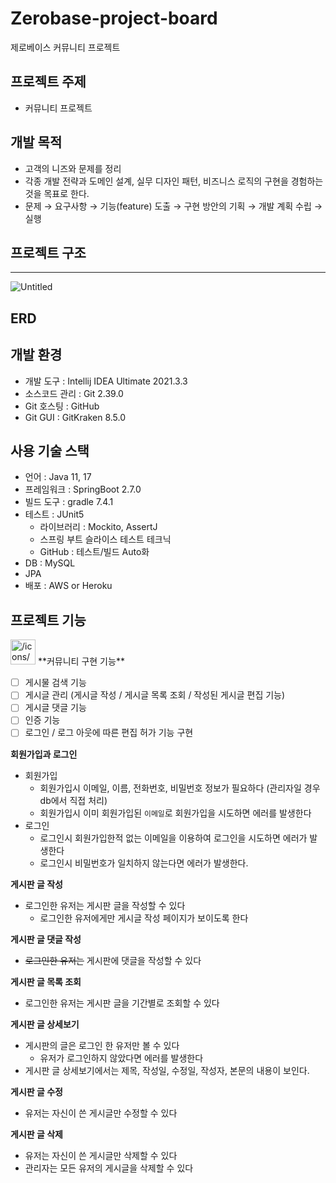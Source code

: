 # Zerobase-project-board
제로베이스 커뮤니티 프로젝트


## 프로젝트 주제


- 커뮤니티 프로젝트

## 개발 목적

- 고객의 니즈와 문제를 정리
- 각종 개발 전략과 도메인 설계, 실무 디자인 패턴, 비즈니스 로직의 구현을 경험하는 것을 목표로 한다.
- 문제 → 요구사항 → 기능(feature) 도출 → 구현 방안의 기획 → 개발 계획 수립 → 실행

## 프로젝트 구조

---

![Untitled](https://s3-us-west-2.amazonaws.com/secure.notion-static.com/fe863040-c3df-4e9a-9c64-d020ad870881/Untitled.png)

## ERD


## 개발 환경

- 개발 도구 : Intellij IDEA Ultimate 2021.3.3
- 소스코드 관리 : Git 2.39.0
- Git 호스팅 : GitHub
- Git GUI : GitKraken 8.5.0

## 사용 기술 스택

- 언어 : Java 11, 17
- 프레임워크 : SpringBoot 2.7.0
- 빌드 도구 : gradle 7.4.1
- 테스트 : JUnit5
    - 라이브러리 : Mockito, AssertJ
    - 스프링 부트 슬라이스 테스트 테크닉
    - GitHub : 테스트/빌드 Auto화
- DB : MySQL
- JPA
- 배포 : AWS or Heroku

## 프로젝트 기능

<aside>
<img src="/icons/conversation_gray.svg" alt="/icons/conversation_gray.svg" width="40px" /> **커뮤니티 구현 기능**

- [ ]  게시물 검색 기능
- [ ]  게시글 관리 (게시글 작성 / 게시글 목록 조회 / 작성된 게시글 편집 기능)
- [ ]  게시글 댓글 기능
- [ ]  인증 기능
- [ ]  로그인 / 로그 아웃에 따른 편집 허가 기능 구현
</aside>

**회원가입과 로그인**

- 회원가입
    - 회원가입시 이메일, 이름, 전화번호, 비밀번호 정보가 필요하다 (관리자일 경우 db에서 직접 처리)
    - 회원가입시 이미 회원가입된 `이메일`로 회원가입을 시도하면 에러를 발생한다
- 로그인
    - 로그인시 회원가입한적 없는 이메일을 이용하여 로그인을 시도하면 에러가 발생한다
    - 로그인시 비밀번호가 일치하지 않는다면 에러가 발생한다.

**게시판 글 작성**

- 로그인한 유저는 게시판 글을 작성할 수 있다
    - 로그인한 유저에게만 게시글 작성 페이지가 보이도록 한다

**게시판 글 댓글 작성**

- ~~로그인한 유저는~~ 게시판에 댓글을 작성할 수 있다

**게시판 글 목록 조회**

- 로그인한 유저는 게시판 글을 기간별로 조회할 수 있다

**게시판 글 상세보기**

- 게시판의 글은 로그인 한 유저만 볼 수 있다
    - 유저가 로그인하지 않았다면 에러를 발생한다
- 게시판 글 상세보기에서는 제목, 작성일, 수정일, 작성자, 본문의 내용이 보인다.

**게시판 글 수정**

- 유저는 자신이 쓴 게시글만 수정할 수 있다

**게시판 글 삭제**

- 유저는 자신이 쓴 게시글만 삭제할 수 있다
- 관리자는 모든 유저의 게시글을 삭제할 수 있다
